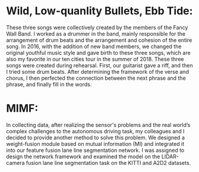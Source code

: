 # Wild, Low-quanlity Bullets, Ebb Tide:
These three songs were collectively created by the members of the Fancy Wall Band. 
I worked as a drummer in the band, mainly responsible for the arrangement of drum beats and the arrangement and cohesion of the entire song. 
In 2016, with the addition of new band members, we changed the original youthful music style and gave birth to these three songs, which are also my favorite in our ten cities tour in the summer of 2018. 
These three songs were created during rehearsal. First, our guitarist gave a riff, and then I tried some drum beats. 
After determining the framework of the verse and chorus, I then perfected the connection between the next phrase and the phrase, and finally fill in the words.

# MIMF:
In collecting data, after realizing the sensor's problems and the real world’s complex challenges to the autonomous driving task, my colleagues and I decided to provide another method to solve this problem. 
We designed a weight-fusion module based on mutual information (MI) and integrated it into our feature fusion lane line segmentation network. 
I was assigned to design the network framework and examined the model on the LIDAR-camera fusion lane line segmentation task on the KITTI and A2D2 datasets. 
